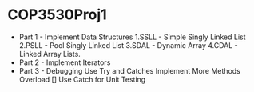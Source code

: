 **COP3530Proj1**
============

* Part 1 -
    Implement Data Structures
        1.SSLL - Simple Singly Linked List
        2.PSLL - Pool Singly Linked List
        3.SDAL - Dynamic Array
        4.CDAL - Linked Array Lists. 
* Part 2 - 
    Implement Iterators
* Part 3 - 
    Debugging
        Use Try and Catches
    Implement More Methods
        Overload [] 
    Use Catch for Unit Testing
